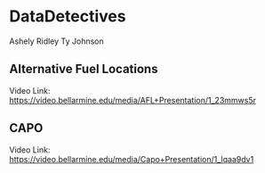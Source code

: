 # DataDetectives
Ashely Ridley
Ty Johnson

## Alternative Fuel Locations
Video Link: https://video.bellarmine.edu/media/AFL+Presentation/1_23mmws5r

## CAPO
Video Link: https://video.bellarmine.edu/media/Capo+Presentation/1_lqaa9dv1
